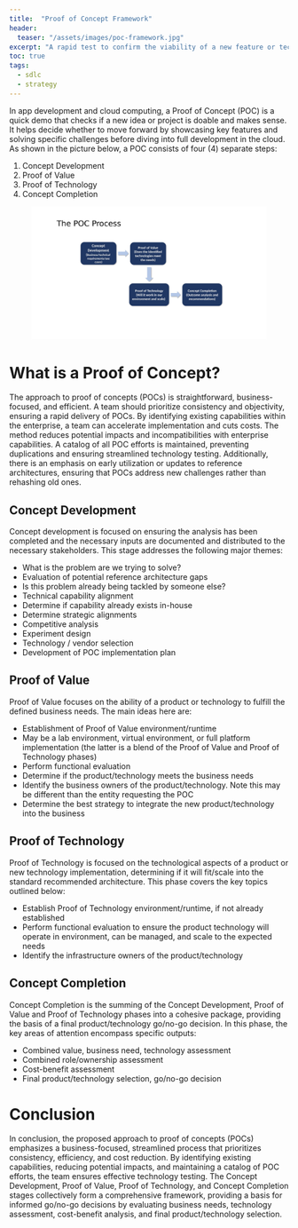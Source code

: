 ```yaml
---
title:  "Proof of Concept Framework"
header:
  teaser: "/assets/images/poc-framework.jpg"
excerpt: "A rapid test to confirm the viability of a new feature or technology."
toc: true
tags:
  - sdlc
  - strategy
---
```


In app development and cloud computing, a Proof of Concept (POC) is a quick demo that checks if a new idea or project is doable and makes sense. It helps decide whether to move forward by showcasing key features and solving specific challenges before diving into full development in the cloud.  As shown in the picture below, a POC consists of four (4) separate steps:

1. Concept Development
2. Proof of Value
3. Proof of Technology
4. Concept Completion

<figure>
    <a href="/assets/images/poc-framework.jpg"><img src="/assets/images/poc-framework.jpg"></a>
</figure>

# What is a Proof of Concept?
The approach to proof of concepts (POCs) is straightforward, business-focused, and efficient. A team should prioritize consistency and objectivity, ensuring a rapid delivery of POCs. By identifying existing capabilities within the enterprise, a team can accelerate implementation and cuts costs. The method reduces potential impacts and incompatibilities with enterprise capabilities. A catalog of all POC efforts is maintained, preventing duplications and ensuring streamlined technology testing. Additionally, there is an emphasis on early utilization or updates to reference architectures, ensuring that POCs address new challenges rather than rehashing old ones.

## Concept Development
Concept development is focused on ensuring the analysis has been completed and the necessary inputs are documented and distributed to the necessary stakeholders. This stage addresses the following major themes:

- What is the problem are we trying to solve?
- Evaluation of potential reference architecture gaps
- Is this problem already being tackled by someone else?
- Technical capability alignment
- Determine if capability already exists in-house
- Determine strategic alignments
- Competitive analysis
- Experiment design
- Technology / vendor selection
- Development of POC implementation plan

## Proof of Value
Proof of Value focuses on the ability of a product or technology to fulfill the defined business needs. The main ideas here are:

- Establishment of Proof of Value environment/runtime
- May be a lab environment, virtual environment, or full platform implementation (the latter is a blend of the Proof of Value and Proof of Technology phases)
- Perform functional evaluation
- Determine if the product/technology meets the business needs
- Identify the business owners of the product/technology.  Note this may be different than the entity requesting the POC
- Determine the best strategy to integrate the new product/technology into the business

## Proof of Technology
Proof of Technology is focused on the technological aspects of a product or new technology implementation, determining if it will fit/scale into the standard recommended architecture. This phase covers the key topics outlined below:

- Establish Proof of Technology environment/runtime, if not already established
- Perform functional evaluation to ensure the product technology will operate in environment, can be managed, and scale to the expected needs
- Identify the infrastructure owners of the product/technology

## Concept Completion 
Concept Completion is the summing of the Concept Development, Proof of Value and Proof of Technology phases into a cohesive package, providing the basis of a final product/technology go/no-go decision. In this phase, the key areas of attention encompass specific outputs:

- Combined value, business need, technology assessment
- Combined role/ownership assessment
- Cost-benefit assessment
- Final product/technology selection, go/no-go decision

# Conclusion
In conclusion, the proposed approach to proof of concepts (POCs) emphasizes a business-focused, streamlined process that prioritizes consistency, efficiency, and cost reduction. By identifying existing capabilities, reducing potential impacts, and maintaining a catalog of POC efforts, the team ensures effective technology testing. The Concept Development, Proof of Value, Proof of Technology, and Concept Completion stages collectively form a comprehensive framework, providing a basis for informed go/no-go decisions by evaluating business needs, technology assessment, cost-benefit analysis, and final product/technology selection.
